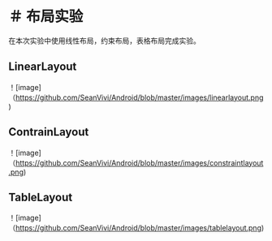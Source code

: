 ＃ 布局实验
===
在本次实验中使用线性布局，约束布局，表格布局完成实验。
## LinearLayout
！[image]（https://github.com/SeanVivi/Android/blob/master/images/linearlayout.png)
## ContrainLayout
！[image]（https://github.com/SeanVivi/Android/blob/master/images/constraintlayout.png)
## TableLayout
！[image]（https://github.com/SeanVivi/Android/blob/master/images/tablelayout.png)


